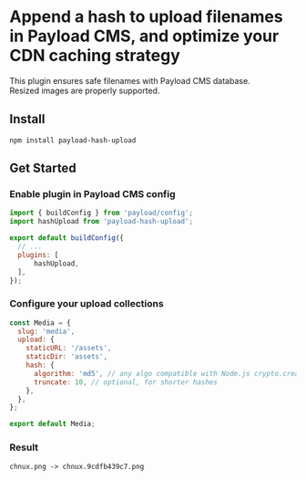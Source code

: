 # Append a hash to upload filenames in Payload CMS, and optimize your CDN caching strategy

This plugin ensures safe filenames with Payload CMS database.  
Resized images are properly supported.

## Install

`npm install payload-hash-upload`

## Get Started

### Enable plugin in Payload CMS config

```js
import { buildConfig } from 'payload/config';
import hashUpload from 'payload-hash-upload';

export default buildConfig({
  // ...
  plugins: [
      hashUpload,
  ],
});
```

### Configure your upload collections

```js
const Media = {
  slug: 'media',
  upload: {
    staticURL: '/assets',
    staticDir: 'assets',
    hash: {
      algorithm: 'md5', // any algo compatible with Node.js crypto.createHash
      truncate: 10, // optional, for shorter hashes
    },
  },
};

export default Media;
```

### Result 

```
chnux.png -> chnux.9cdfb439c7.png
```
